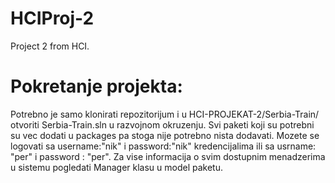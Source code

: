# HCIProj-2 
Project 2 from HCI.

# Pokretanje projekta:

Potrebno je samo klonirati repozitorijum i u HCI-PROJEKAT-2/Serbia-Train/ otvoriti Serbia-Train.sln u razvojnom okruzenju. Svi paketi koji su potrebni su vec dodati u packages pa stoga nije potrebno nista dodavati. Mozete se logovati sa username:"nik" i password:"nik" kredencijalima ili sa usrname: "per"  i password : "per".
Za vise informacija o svim dostupnim menadzerima u sistemu pogledati Manager klasu u model paketu.

